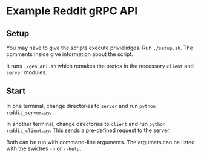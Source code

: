 # Example Reddit gRPC API

## Setup

You may have to give the scripts execute privielidges. Run ```./setup.sh```. The comments inside give information about the script.

It runs ```./gen_API.sh``` which remakes the protos in the necessary `client` and `server` modules.

## Start

In one terminal, change directories to `server` and run ```python reddit_server.py```.

In another terminal, change directories to `client` and run ```python reddit_client.py```. This sends a pre-defined request to the server.

Both can be run with command-line arguments. The argumets can be listed with the swiches `-h` or `--help`.
